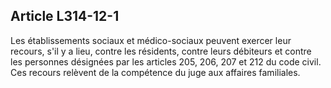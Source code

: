 ## Article L314-12-1

Les établissements sociaux et médico-sociaux peuvent exercer leur recours, s'il y a lieu, contre les résidents,
contre leurs débiteurs et contre les personnes désignées par les articles 205, 206, 207 et 212 du code civil.
Ces recours relèvent de la compétence du juge aux affaires familiales.

